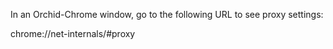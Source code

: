 
In an Orchid-Chrome window, go to the following URL to see proxy settings:

   chrome://net-internals/#proxy

